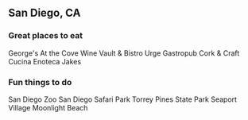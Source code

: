## San Diego, CA

### Great places to eat
George's At the Cove
Wine Vault & Bistro
Urge Gastropub
Cork & Craft
Cucina Enoteca
Jakes

### Fun things to do
San Diego Zoo
San Diego Safari Park
Torrey Pines State Park
Seaport Village
Moonlight Beach
